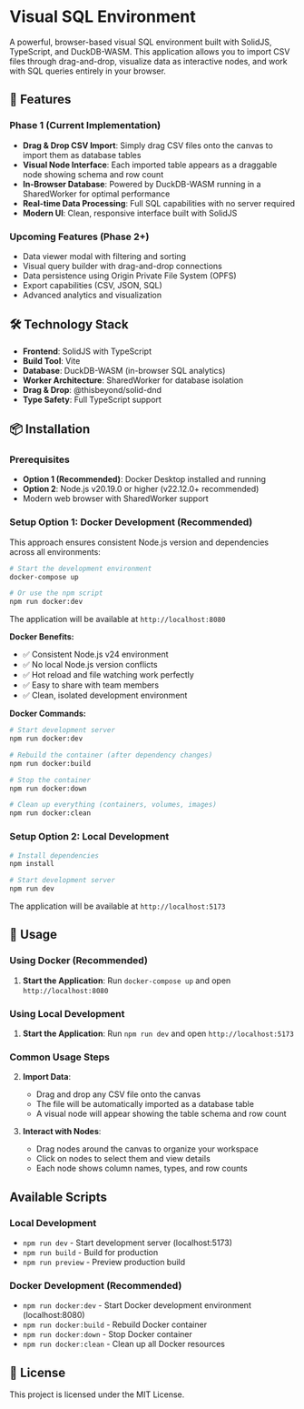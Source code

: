 # Visual SQL Environment

A powerful, browser-based visual SQL environment built with SolidJS, TypeScript, and DuckDB-WASM. This application allows you to import CSV files through drag-and-drop, visualize data as interactive nodes, and work with SQL queries entirely in your browser.

## 🚀 Features

### Phase 1 (Current Implementation)
- **Drag & Drop CSV Import**: Simply drag CSV files onto the canvas to import them as database tables
- **Visual Node Interface**: Each imported table appears as a draggable node showing schema and row count
- **In-Browser Database**: Powered by DuckDB-WASM running in a SharedWorker for optimal performance
- **Real-time Data Processing**: Full SQL capabilities with no server required
- **Modern UI**: Clean, responsive interface built with SolidJS

### Upcoming Features (Phase 2+)
- Data viewer modal with filtering and sorting
- Visual query builder with drag-and-drop connections
- Data persistence using Origin Private File System (OPFS)
- Export capabilities (CSV, JSON, SQL)
- Advanced analytics and visualization

## 🛠 Technology Stack

- **Frontend**: SolidJS with TypeScript
- **Build Tool**: Vite
- **Database**: DuckDB-WASM (in-browser SQL analytics)
- **Worker Architecture**: SharedWorker for database isolation
- **Drag & Drop**: @thisbeyond/solid-dnd
- **Type Safety**: Full TypeScript support

## 📦 Installation

### Prerequisites
- **Option 1 (Recommended)**: Docker Desktop installed and running
- **Option 2**: Node.js v20.19.0 or higher (v22.12.0+ recommended)
- Modern web browser with SharedWorker support

### Setup Option 1: Docker Development (Recommended)

This approach ensures consistent Node.js version and dependencies across all environments:

```bash
# Start the development environment
docker-compose up

# Or use the npm script
npm run docker:dev
```

The application will be available at `http://localhost:8080`

**Docker Benefits:**
- ✅ Consistent Node.js v24 environment
- ✅ No local Node.js version conflicts
- ✅ Hot reload and file watching work perfectly
- ✅ Easy to share with team members
- ✅ Clean, isolated development environment

**Docker Commands:**
```bash
# Start development server
npm run docker:dev

# Rebuild the container (after dependency changes)
npm run docker:build

# Stop the container
npm run docker:down

# Clean up everything (containers, volumes, images)
npm run docker:clean
```

### Setup Option 2: Local Development

```bash
# Install dependencies
npm install

# Start development server
npm run dev
```

The application will be available at `http://localhost:5173`

## 🎯 Usage

### Using Docker (Recommended)
1. **Start the Application**: Run `docker-compose up` and open `http://localhost:8080`

### Using Local Development
1. **Start the Application**: Run `npm run dev` and open `http://localhost:5173`

### Common Usage Steps
2. **Import Data**: 
   - Drag and drop any CSV file onto the canvas
   - The file will be automatically imported as a database table
   - A visual node will appear showing the table schema and row count

3. **Interact with Nodes**:
   - Drag nodes around the canvas to organize your workspace
   - Click on nodes to select them and view details
   - Each node shows column names, types, and row counts

## Available Scripts

### Local Development
- `npm run dev` - Start development server (localhost:5173)
- `npm run build` - Build for production
- `npm run preview` - Preview production build

### Docker Development (Recommended)
- `npm run docker:dev` - Start Docker development environment (localhost:8080)
- `npm run docker:build` - Rebuild Docker container
- `npm run docker:down` - Stop Docker container
- `npm run docker:clean` - Clean up all Docker resources

## 📄 License

This project is licensed under the MIT License.

